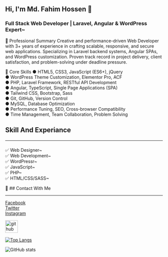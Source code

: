 ## Hi, I'm Md. Fahim Hossen 👋
### Full Stack Web Developer | Laravel, Angular & WordPress Expert~

🧾 Professional Summary
Creative and performance-driven Web Developer with 3+ years of experience in crafting scalable,
responsive, and secure web applications. Specializing in Laravel backend systems, Angular SPAs,
and WordPress customization. Proven track record in project delivery, client satisfaction, and
problem-solving under deadline pressure.

🧰 Core Skills
● HTML5, CSS3, JavaScript (ES6+), jQuery <br>
● WordPress Theme Customization, Elementor Pro, ACF <br>
● PHP, Laravel Framework, RESTful API Development <br>
● Angular, TypeScript, Single Page Applications (SPA) <br>
● Tailwind CSS, Bootstrap, Sass <br>
● Git, GitHub, Version Control <br>
● MySQL, Database Optimization <br>
● Performance Tuning, SEO, Cross-browser Compatibility <br>
● Time Management, Team Collaboration, Problem Solving <br>

## Skill And Experiance <hr>
✅ Web Designer~ <br>
✅ Web Development~ <br>
✅ WordPressr~  <br>
✅ JavaScript~ <br>
✅ PHP~  <br>
✅ HTML/CSS/SASS~  <br>

🙂 ## Contact With Me <hr>
<a href="https://www.facebook.com/mdfahim.hossensujon">Facebook</a> <br>
<a href="https://twitter.com/MdFahimHossenS">Twitter</a> <br>
<a href="https://www.instagram.com/mdfahim9710">Instagram</a> <br>


[<img src='https://cdn.jsdelivr.net/npm/simple-icons@3.0.1/icons/github.svg' alt='github' height='40'>](https://github.com/FahimTs)  

[![Top Langs](https://github-readme-stats.vercel.app/api/top-langs/?username=FahimTs)](https://github.com/anuraghazra/github-readme-stats)

![GitHub stats](https://github-readme-stats.vercel.app/api?username=FahimTs&show_icons=true)  

